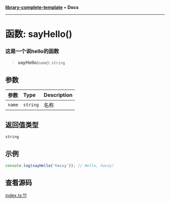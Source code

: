 [**library-complete-template**](../README.md) • **Docs**

***

# 函数: sayHello()

### 这是一个说hello的函数

> **sayHello**(`name`): `string`

## 参数

| 参数 | Type | Description |
| :------ | :------ | :------ |
| `name` | `string` | 名称 |

## 返回值类型

`string`

## 示例

```ts
console.log(sayHello('hacxy')); // Hello, hacxy!
```

## 查看源码

[index.ts:11](https://github.com/hacxy/library-complete-template/blob/3850c3e211379b0cf328e0e8267d958e966db0a4/src/index.ts#L11)
